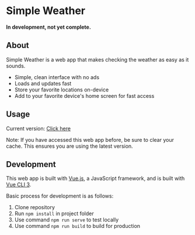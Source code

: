 # Simple Weather

**In development, not yet complete.**

## About

Simple Weather is a web app that makes checking the weather as easy as it sounds. 

- Simple, clean interface with no ads
- Loads and updates fast
- Store your favorite locations on-device
- Add to your favorite device's home screen for fast access

## Usage

Current version: [Click here](https://etekweb.github.io/simple-weather)

Note: If you have accessed this web app before, be sure to clear your cache. This ensures you are using the latest version.

## Development

This web app is built with [Vue.js](https://vuejs.org/), a JavaScript framework, and is built with [Vue CLI 3](https://cli.vuejs.org/).

Basic process for development is as follows:

1. Clone repository
2. Run `npm install` in project folder
3. Use command `npm run serve` to test locally
4. Use command `npm run build` to build for production


